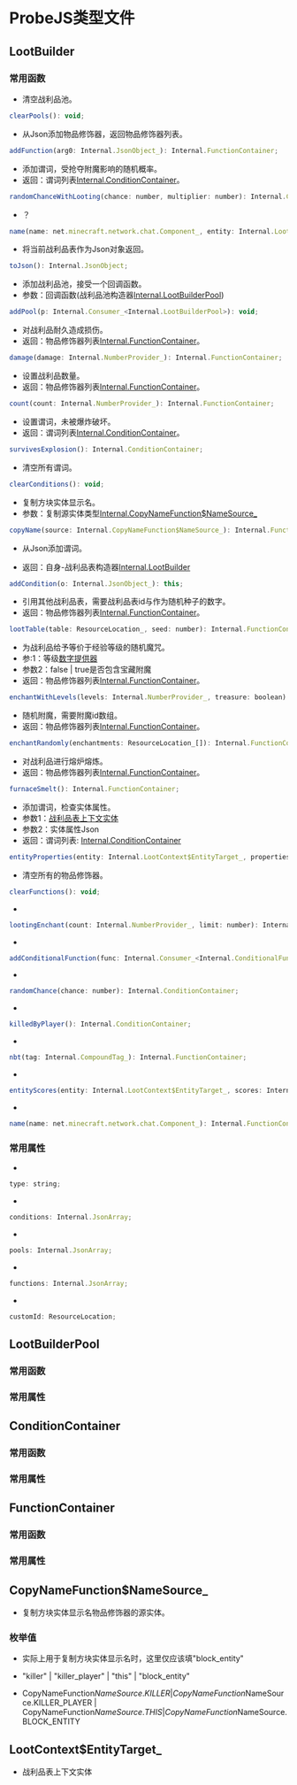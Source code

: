 # ProbeJS类型文件

## LootBuilder

### 常用函数

- 清空战利品池。

```js
clearPools(): void;
```

- 从Json添加物品修饰器，返回物品修饰器列表。

```js
addFunction(arg0: Internal.JsonObject_): Internal.FunctionContainer;
```

- 添加谓词，受抢夺附魔影响的随机概率。
- 返回：谓词列表[Internal.ConditionContainer](#lootbuilder)。

```js
randomChanceWithLooting(chance: number, multiplier: number): Internal.ConditionContainer;
```

- ？

```js
name(name: net.minecraft.network.chat.Component_, entity: Internal.LootContext$EntityTarget_): Internal.FunctionContainer;
```

- 将当前战利品表作为Json对象返回。

```js
toJson(): Internal.JsonObject;
```

- 添加战利品池，接受一个回调函数。
- 参数：回调函数(战利品池构造器[Internal.LootBuilderPool](#lootbuilderpool))

```js
addPool(p: Internal.Consumer_<Internal.LootBuilderPool>): void;
```

- 对战利品耐久造成损伤。
- 返回：物品修饰器列表[Internal.FunctionContainer](#functioncontainer)。

```js
damage(damage: Internal.NumberProvider_): Internal.FunctionContainer;
```

- 设置战利品数量。
- 返回：物品修饰器列表[Internal.FunctionContainer](#functioncontainer)。

```js
count(count: Internal.NumberProvider_): Internal.FunctionContainer;
```

- 设置谓词，未被爆炸破坏。
- 返回：谓词列表[Internal.ConditionContainer](#conditioncontainer)。

```js
survivesExplosion(): Internal.ConditionContainer;
```

- 清空所有谓词。

```js
clearConditions(): void;
```

- 复制方块实体显示名。
- 参数：复制源实体类型[Internal.CopyNameFunction$NameSource_](#copynamefunctionnamesource_)

```js
copyName(source: Internal.CopyNameFunction$NameSource_): Internal.FunctionContainer;
```

- 从Json添加谓词。

- 返回：自身-战利品表构造器[Internal.LootBuilder](#lootbuilder)

```js
addCondition(o: Internal.JsonObject_): this;
```

- 引用其他战利品表，需要战利品表id与作为随机种子的数字。
- 返回：物品修饰器列表[Internal.FunctionContainer](#functioncontainer)。

```js
lootTable(table: ResourceLocation_, seed: number): Internal.FunctionContainer;
```

- 为战利品给予等价于经验等级的随机魔咒。
- 参:1：等级[数字提供器](../../MiscellaneousKnowledge/NumberProvider.md)
- 参数2：false | true是否包含宝藏附魔
- 返回：物品修饰器列表[Internal.FunctionContainer](#functioncontainer)。

```js
enchantWithLevels(levels: Internal.NumberProvider_, treasure: boolean): Internal.FunctionContainer;
```

- 随机附魔，需要附魔id数组。
- 返回：物品修饰器列表[Internal.FunctionContainer](#functioncontainer)。

```js
enchantRandomly(enchantments: ResourceLocation_[]): Internal.FunctionContainer;
```

- 对战利品进行熔炉熔炼。
- 返回：物品修饰器列表[Internal.FunctionContainer](#functioncontainer)。

```js
furnaceSmelt(): Internal.FunctionContainer;
```

- 添加谓词，检查实体属性。
- 参数1：[战利品表上下文实体](#lootcontextentitytarget_)
- 参数2：实体属性Json
- 返回：谓词列表\: [Internal.ConditionContainer](#conditioncontainer)

```js
entityProperties(entity: Internal.LootContext$EntityTarget_, properties: Internal.JsonObject_): Internal.ConditionContainer;
```

- 清空所有的物品修饰器。

```js
clearFunctions(): void;
```

-

```js
lootingEnchant(count: Internal.NumberProvider_, limit: number): Internal.FunctionContainer;
```

-

```js
addConditionalFunction(func: Internal.Consumer_<Internal.ConditionalFunction>): Internal.FunctionContainer;
```

-

```js
randomChance(chance: number): Internal.ConditionContainer;
```

-

```js
killedByPlayer(): Internal.ConditionContainer;
```

-

```js
nbt(tag: Internal.CompoundTag_): Internal.FunctionContainer;
```

-

```js
entityScores(entity: Internal.LootContext$EntityTarget_, scores: Internal.Map_<string, any>): Internal.ConditionContainer;
```

-

```js
name(name: net.minecraft.network.chat.Component_): Internal.FunctionContainer;
```

### 常用属性

-

```js
type: string;
```

-

```js
conditions: Internal.JsonArray;
```

-

```js
pools: Internal.JsonArray;
```

-

```js
functions: Internal.JsonArray;
```

-

```js
customId: ResourceLocation;
```  

## LootBuilderPool

### 常用函数

### 常用属性

## ConditionContainer

### 常用函数

### 常用属性

## FunctionContainer

### 常用函数

### 常用属性

## CopyNameFunction$NameSource_

- 复制方块实体显示名物品修饰器的源实体。

### 枚举值

- 实际上用于复制方块实体显示名时，这里仅应该填"block_entity"

- "killer" | "killer_player" | "this" | "block_entity"

- CopyNameFunction$NameSource.KILLER | CopyNameFunction$NameSource.KILLER_PLAYER | CopyNameFunction$NameSource.THIS | CopyNameFunction$NameSource.BLOCK_ENTITY

## LootContext$EntityTarget_

- 战利品表上下文实体
